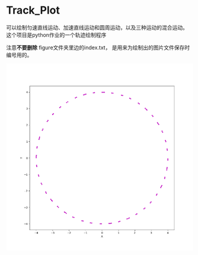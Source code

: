 # Track_Plot
可以绘制匀速直线运动、加速直线运动和圆周运动，以及三种运动的混合运动。
这个项目是python作业的一个轨迹绘制程序

注意**不要删除** figure文件夹里边的index.txt， 是用来为绘制出的图片文件保存时编号用的。 

![Image text](figure/single_uniform1.png)
